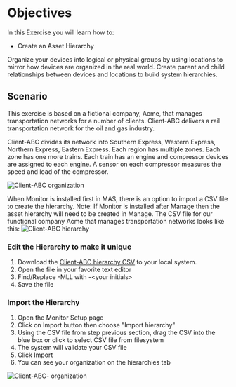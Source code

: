 # Objectives
In this Exercise you will learn how to:

* Create an Asset Hierarchy


Organize your devices into logical or physical groups by using locations to mirror how devices are organized in the real world. Create parent and child relationships between devices and locations to build system hierarchies.


## Scenario

This exercise is based on a fictional company, Acme, that manages transportation networks for a number of clients. Client-ABC delivers a rail transportation network for the oil and gas industry.

Client-ABC divides its network into Southern Express, Western Express, Northern Express, Eastern Express. Each region has multiple zones. Each zone has one more trains. Each train has an engine and compressor devices are assigned to each engine. A sensor on each compressor measures the speed and load of the compressor.

![Client-ABC organization](/img/mas_monitor_hierarchy/Client-ABC_org.png)&nbsp;&nbsp;

When Monitor is installed first in MAS, there is an option to import a CSV file to create the hierarchy.
Note:  If Monitor is installed after Manage then the asset hierarchy will need to be created in Manage.
The CSV file for our functional company Acme that manages transportation networks looks like this:
![Client-ABC hierarchy](/img/mas_monitor_hierarchy/Client-ABC-hierarchy.png)&nbsp;&nbsp;

### Edit the Hierarchy to make it unique

1. Download the [Client-ABC hierarchy CSV](/csv/mas_monitor_hierarchy/Client-ABC-hierarchy.csv) to your local system.
2. Open the file in your favorite text editor
3. Find/Replace -MLL with -<your initials\>
4. Save the file

### Import the Hierarchy

1. Open the Monitor Setup page
3. Click on Import button then choose "Import hierarchy"
4. Using the CSV file from step previous section, drag the CSV into the blue box or click to select CSV file from filesystem
5. The system will validate your CSV file
6. Click Import
7. You can see your organization on the hierarchies tab

![Client-ABC-<your initials> organization](/img/mas_monitor_hierarchy/hierarchy_org.png)&nbsp;












